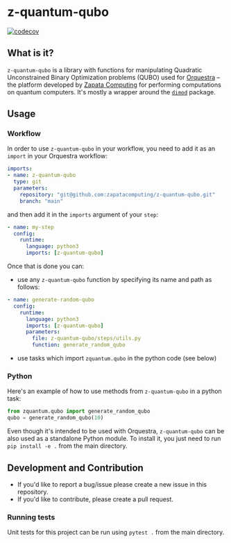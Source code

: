 # z-quantum-qubo

[![codecov](https://codecov.io/gh/zapatacomputing/z-quantum-qubo/branch/main/graph/badge.svg?token=L1R1SMPNX3)](https://codecov.io/gh/zapatacomputing/z-quantum-qubo)

## What is it?

`z-quantum-qubo` is a library with functions for manipulating Quadratic Unconstrained Binary Optimization problems (QUBO) used for  [Orquestra](https://www.zapatacomputing.com/orquestra/) – the platform developed by [Zapata Computing](https://www.zapatacomputing.com) for performing computations on quantum computers.
It's mostly a wrapper around the [`dimod`](https://docs.ocean.dwavesys.com/projects/dimod/en/latest/index.html) package.


## Usage

### Workflow
In order to use `z-quantum-qubo` in your workflow, you need to add it as an `import` in your Orquestra workflow:

```yaml
imports:
- name: z-quantum-qubo
  type: git
  parameters:
    repository: "git@github.com:zapatacomputing/z-quantum-qubo.git"
    branch: "main"
```

and then add it in the `imports` argument of your `step`:

```yaml
- name: my-step
  config:
    runtime:
      language: python3
      imports: [z-quantum-qubo]
```

Once that is done you can:
- use any `z-quantum-qubo` function by specifying its name and path as follows:
```yaml
- name: generate-random-qubo
  config:
    runtime:
      language: python3
      imports: [z-quantum-qubo]
      parameters:
        file: z-quantum-qubo/steps/utils.py
        function: generate_random_qubo
```
- use tasks which import `zquantum.qubo` in the python code (see below)

### Python

Here's an example of how to use methods from `z-quantum-qubo` in a python task:

```python
from zquantum.qubo import generate_random_qubo
qubo = generate_random_qubo(10)
```

Even though it's intended to be used with Orquestra, `z-quantum-qubo` can be also used as a standalone Python module.
To install it, you just need to run `pip install -e .` from the main directory.

## Development and Contribution

- If you'd like to report a bug/issue please create a new issue in this repository.
- If you'd like to contribute, please create a pull request.

### Running tests

Unit tests for this project can be run using `pytest .` from the main directory.
